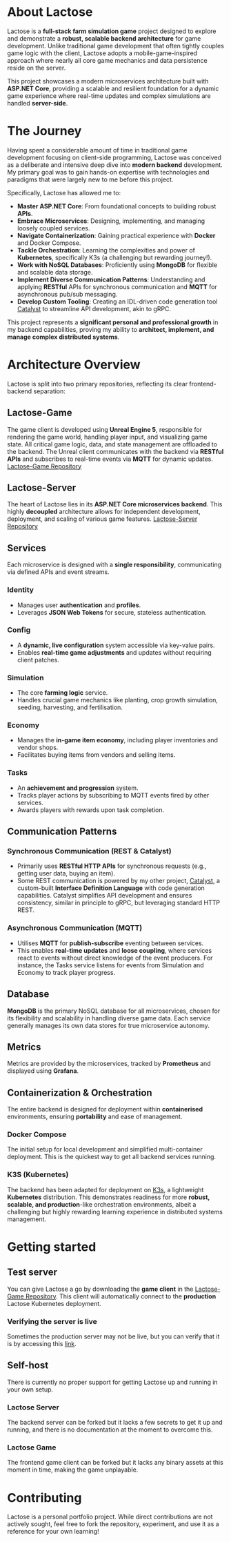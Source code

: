 # About Lactose
Lactose is a **full-stack farm simulation game** project designed to explore and demonstrate a **robust, scalable backend architecture** for game development. Unlike traditional game development that often tightly couples game logic with the client, Lactose adopts a mobile-game-inspired approach where nearly all core game mechanics and data persistence reside on the server.

This project showcases a modern microservices architecture built with **ASP.NET Core**, providing a scalable and resilient foundation for a dynamic game experience where real-time updates and complex simulations are handled **server-side**.

# The Journey
Having spent a considerable amount of time in traditional game development focusing on client-side programming, Lactose was conceived as a deliberate and intensive deep dive into **modern backend** development. My primary goal was to gain hands-on expertise with technologies and paradigms that were largely new to me before this project.

Specifically, Lactose has allowed me to:
- **Master ASP.NET Core**: From foundational concepts to building robust **APIs**.
- **Embrace Microservices**: Designing, implementing, and managing loosely coupled services.
- **Navigate Containerization**: Gaining practical experience with **Docker** and Docker Compose.
- **Tackle Orchestration**: Learning the complexities and power of **Kubernetes**, specifically K3s (a challenging but rewarding journey!).
- **Work with NoSQL Databases**: Proficiently using **MongoDB** for flexible and scalable data storage.
- **Implement Diverse Communication Patterns**: Understanding and applying **RESTful** APIs for synchronous communication and **MQTT** for asynchronous pub/sub messaging.
- **Develop Custom Tooling**: Creating an IDL-driven code generation tool [Catalyst](https://github.com/dynamiquel/Catalyst) to streamline API development, akin to gRPC.

This project represents a **significant personal and professional growth** in my backend capabilities, proving my ability to **architect, implement, and manage complex distributed systems**.

# Architecture Overview
Lactose is split into two primary repositories, reflecting its clear frontend-backend separation:
## Lactose-Game
The game client is developed using **Unreal Engine 5**, responsible for rendering the game world, handling player input, and visualizing game state. All critical game logic, data, and state management are offloaded to the backend. The Unreal client communicates with the backend via **RESTful APIs** and subscribes to real-time events via **MQTT** for dynamic updates.
[Lactose-Game Repository](https://github.com/dynamiquel/Lactose-Game)
## Lactose-Server
The heart of Lactose lies in its **ASP.NET Core microservices backend**. This highly **decoupled** architecture allows for independent development, deployment, and scaling of various game features.
[Lactose-Server Repository](https://github.com/dynamiquel/Lactose-Server)

## Services
Each microservice is designed with a **single responsibility**, communicating via defined APIs and event streams.
### Identity
- Manages user **authentication** and **profiles**.
- Leverages **JSON Web Tokens** for secure, stateless authentication.
### Config
- A **dynamic, live configuration** system accessible via key-value pairs.
- Enables **real-time game adjustments** and updates without requiring client patches.
### Simulation
- The core **farming logic** service.
- Handles crucial game mechanics like planting, crop growth simulation, seeding, harvesting, and fertilisation.
### Economy
- Manages the **in-game item economy**, including player inventories and vendor shops.
- Facilitates buying items from vendors and selling items.
### Tasks
- An **achievement and progression** system.
- Tracks player actions by subscribing to MQTT events fired by other services.
- Awards players with rewards upon task completion.

## Communication Patterns
### Synchronous Communication (REST & Catalyst)
- Primarily uses **RESTful HTTP APIs** for synchronous requests (e.g., getting user data, buying an item).
- Some REST communication is powered by my other project, [Catalyst](https://github.com/dynamiquel/Catalyst), a custom-built **Interface Definition Language** with code generation capabilities. Catalyst simplifies API development and ensures consistency, similar in principle to gRPC, but leveraging standard HTTP REST.
### Asynchronous Communication (MQTT)
- Utilises **MQTT** for **publish-subscribe** eventing between services.
- This enables **real-time updates** and **loose coupling**, where services react to events without direct knowledge of the event producers. For instance, the Tasks service listens for events from Simulation and Economy to track player progress.

## Database 
**MongoDB** is the primary NoSQL database for all microservices, chosen for its flexibility and scalability in handling diverse game data. Each service generally manages its own data stores for true microservice autonomy.

## Metrics
Metrics are provided by the microservices, tracked by **Prometheus** and displayed using **Grafana**.

## Containerization & Orchestration
The entire backend is designed for deployment within **containerised** environments, ensuring **portability** and ease of management.
### Docker Compose
The initial setup for local development and simplified multi-container deployment. This is the quickest way to get all backend services running.
### K3S (Kubernetes)
The backend has been adapted for deployment on [K3s](https://k3s.io/), a lightweight **Kubernetes** distribution. This demonstrates readiness for more **robust, scalable, and production**-like orchestration environments, albeit a challenging but highly rewarding learning experience in distributed systems management.

# Getting started
## Test server
You can give Lactose a go by downloading the **game client** in the [Lactose-Game Repository](https://github.com/dynamiquel/Lactose-Game). This client will automatically connect to the **production** Lactose Kubernetes deployment.
### Verifying the server is live
Sometimes the production server may not be live, but you can verify that it is by accessing this [link](https://lactose2.mookrata.ovh/).
## Self-host
There is currently no proper support for getting Lactose up and running in your own setup.
### Lactose Server
The backend server can be forked but it lacks a few secrets to get it up and running, and there is no documentation at the moment to overcome this.
### Lactose Game
The frontend game client can be forked but it lacks any binary assets at this moment in time, making the game unplayable.

# Contributing
Lactose is a personal portfolio project. While direct contributions are not actively sought, feel free to fork the repository, experiment, and use it as a reference for your own learning!
